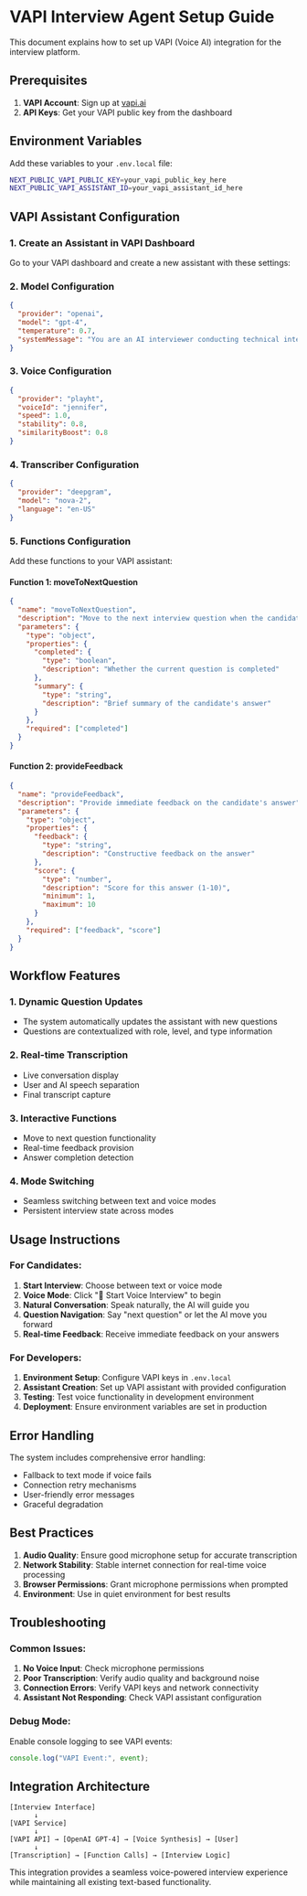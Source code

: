 # VAPI Interview Agent Setup Guide

This document explains how to set up VAPI (Voice AI) integration for the interview platform.

## Prerequisites

1. **VAPI Account**: Sign up at [vapi.ai](https://vapi.ai)
2. **API Keys**: Get your VAPI public key from the dashboard

## Environment Variables

Add these variables to your `.env.local` file:

```bash
NEXT_PUBLIC_VAPI_PUBLIC_KEY=your_vapi_public_key_here
NEXT_PUBLIC_VAPI_ASSISTANT_ID=your_vapi_assistant_id_here
```

## VAPI Assistant Configuration

### 1. Create an Assistant in VAPI Dashboard

Go to your VAPI dashboard and create a new assistant with these settings:

### 2. Model Configuration

```json
{
  "provider": "openai",
  "model": "gpt-4",
  "temperature": 0.7,
  "systemMessage": "You are an AI interviewer conducting technical interviews. Your role is to ask questions, listen to responses, provide feedback, and guide candidates through the interview process. Be encouraging, professional, and help candidates showcase their best abilities."
}
```

### 3. Voice Configuration

```json
{
  "provider": "playht",
  "voiceId": "jennifer",
  "speed": 1.0,
  "stability": 0.8,
  "similarityBoost": 0.8
}
```

### 4. Transcriber Configuration

```json
{
  "provider": "deepgram",
  "model": "nova-2",
  "language": "en-US"
}
```

### 5. Functions Configuration

Add these functions to your VAPI assistant:

#### Function 1: moveToNextQuestion

```json
{
  "name": "moveToNextQuestion",
  "description": "Move to the next interview question when the candidate finishes answering",
  "parameters": {
    "type": "object",
    "properties": {
      "completed": {
        "type": "boolean",
        "description": "Whether the current question is completed"
      },
      "summary": {
        "type": "string",
        "description": "Brief summary of the candidate's answer"
      }
    },
    "required": ["completed"]
  }
}
```

#### Function 2: provideFeedback

```json
{
  "name": "provideFeedback",
  "description": "Provide immediate feedback on the candidate's answer",
  "parameters": {
    "type": "object",
    "properties": {
      "feedback": {
        "type": "string",
        "description": "Constructive feedback on the answer"
      },
      "score": {
        "type": "number",
        "description": "Score for this answer (1-10)",
        "minimum": 1,
        "maximum": 10
      }
    },
    "required": ["feedback", "score"]
  }
}
```

## Workflow Features

### 1. Dynamic Question Updates

- The system automatically updates the assistant with new questions
- Questions are contextualized with role, level, and type information

### 2. Real-time Transcription

- Live conversation display
- User and AI speech separation
- Final transcript capture

### 3. Interactive Functions

- Move to next question functionality
- Real-time feedback provision
- Answer completion detection

### 4. Mode Switching

- Seamless switching between text and voice modes
- Persistent interview state across modes

## Usage Instructions

### For Candidates:

1. **Start Interview**: Choose between text or voice mode
2. **Voice Mode**: Click "🎤 Start Voice Interview" to begin
3. **Natural Conversation**: Speak naturally, the AI will guide you
4. **Question Navigation**: Say "next question" or let the AI move you forward
5. **Real-time Feedback**: Receive immediate feedback on your answers

### For Developers:

1. **Environment Setup**: Configure VAPI keys in `.env.local`
2. **Assistant Creation**: Set up VAPI assistant with provided configuration
3. **Testing**: Test voice functionality in development environment
4. **Deployment**: Ensure environment variables are set in production

## Error Handling

The system includes comprehensive error handling:

- Fallback to text mode if voice fails
- Connection retry mechanisms
- User-friendly error messages
- Graceful degradation

## Best Practices

1. **Audio Quality**: Ensure good microphone setup for accurate transcription
2. **Network Stability**: Stable internet connection for real-time voice processing
3. **Browser Permissions**: Grant microphone permissions when prompted
4. **Environment**: Use in quiet environment for best results

## Troubleshooting

### Common Issues:

1. **No Voice Input**: Check microphone permissions
2. **Poor Transcription**: Verify audio quality and background noise
3. **Connection Errors**: Verify VAPI keys and network connectivity
4. **Assistant Not Responding**: Check VAPI assistant configuration

### Debug Mode:

Enable console logging to see VAPI events:

```javascript
console.log("VAPI Event:", event);
```

## Integration Architecture

```
[Interview Interface]
      ↓
[VAPI Service]
      ↓
[VAPI API] → [OpenAI GPT-4] → [Voice Synthesis] → [User]
      ↓
[Transcription] → [Function Calls] → [Interview Logic]
```

This integration provides a seamless voice-powered interview experience while maintaining all existing text-based functionality.
